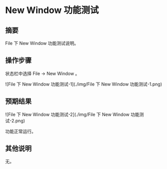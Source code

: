 # New Window 功能测试

## 摘要

File 下 New Window 功能测试说明。

## 操作步骤

状态栏中选择 File -> New Window 。

![File 下 New Window 功能测试-1](./img/File 下 New Window 功能测试-1.png)

## 预期结果

![File 下 New Window 功能测试-2](./img/File 下 New Window 功能测试-2.png)

功能正常运行。

## 其他说明

无。
